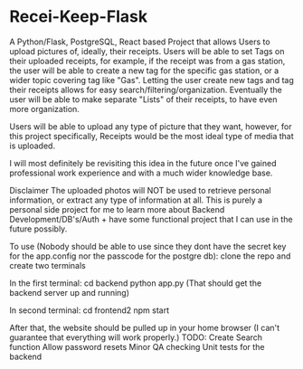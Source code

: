 # Recei-Keep-Flask

A Python/Flask, PostgreSQL, React based Project that allows Users to upload pictures of, ideally, their receipts. Users will be able to set Tags on their uploaded receipts, for example, if the receipt was from a gas station, the user will be able to create a new tag for the specific gas station, or a wider topic covering tag like "Gas". Letting the user create new tags and tag their receipts allows for easy search/filtering/organization. Eventually the user will be able to make separate "Lists" of their receipts, to have even more organization.

Users will be able to upload any type of picture that they want, however, for this project specifically, Receipts would be the most ideal type of media that is uploaded.

I will most definitely be revisiting this idea in the future once I've gained professional work experience and with a much wider knowledge base.

Disclaimer The uploaded photos will NOT be used to retrieve personal information, or extract any type of information at all. This is purely a personal side project for me to learn more about Backend Development/DB's/Auth + have some functional project that I can use in the future possibly.

To use (Nobody should be able to use since they dont have the secret key for the app.config nor the passcode for the postgre db):
clone the repo and create two terminals

In the first terminal: 
cd backend
python app.py 
(That should get the backend server up and running)

In second terminal:
cd frontend2
npm start

After that, the website should be pulled up in your home browser (I can't guarantee that everything will work properly.)
TODO: 
Create Search function
Allow password resets
Minor QA checking
Unit tests for the backend
